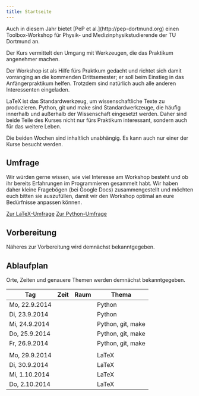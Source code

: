 ```yaml
---
title: Startseite
---
```


<p class="lead">
Auch in diesem Jahr bietet [PeP et al.](http://pep-dortmund.org) einen Toolbox-Workshop für Physik- und Medizinphysikstudierende der TU Dortmund an.
</p>

<p class="lead">
Der Kurs vermittelt den Umgang mit Werkzeugen, die das Praktikum angenehmer machen.
</p>

Der Workshop ist als Hilfe fürs Praktkum gedacht und richtet sich damit vorranging an die kommenden Drittsemester; er soll beim Einstieg in das Anfängerpraktikum helfen.
Trotzdem sind natürlich auch alle anderen Interessenten eingeladen.

LaTeX ist das Standardwerkzeug, um wissenschaftliche Texte zu produzieren.
Python, git und make sind Standardwerkzeuge, die häufig innerhalb und außerhalb der Wissenschaft eingesetzt werden.
Daher sind beide Teile des Kurses nicht nur fürs Praktikum interessant, sondern auch für das weitere Leben.

Die beiden Wochen sind inhaltlich unabhängig. Es kann auch nur einer der Kurse besucht werden.

## Umfrage

Wir würden gerne wissen, wie viel Interesse am Workshop besteht und ob ihr bereits Erfahrungen im Programmieren gesammelt habt.
Wir haben daher kleine Fragebögen (bei Google Docs) zusammengestellt und möchten euch bitten sie auszufüllen, damit wir den Workshop optimal an eure Bedürfnisse anpassen können.

<a class="btn btn-large btn-primary pull-right" href="https://docs.google.com/spreadsheet/viewform?formkey=dFhhWjJOVlN2QXZSdHJhNHVRa1ZCRnc6MA">Zur LaTeX-Umfrage</a>
<a class="btn btn-large btn-primary pull-right" style="margin-right: 3em;" href="https://docs.google.com/spreadsheet/viewform?formkey=dFlXR3FkQ216SnlLb29EMWFFV3NYUnc6MA">Zur Python-Umfrage</a>
<div class="clearfix"></div>

## Vorbereitung

Näheres zur Vorbereitung wird demnächst bekanntgegeben.

## Ablaufplan

Orte, Zeiten und genauere Themen werden demnächst bekanntgegeben.

<table class="table table-hover">
<thead>
  <tr>
    <th>Tag</th>
    <th>Zeit</th>
    <th>Raum</th>
    <th>Thema</th>
  </tr>
</thead>
<tbody>
  <tr>
    <td>Mo, 22.9.2014</td>
    <td></td>
    <td></td>
    <td>Python</td>
  </tr>
  <tr>
    <td>Di, 23.9.2014</td>
    <td></td>
    <td></td>
    <td>Python</td>
  </tr>
  <tr>
    <td>Mi, 24.9.2014</td>
    <td></td>
    <td></td>
    <td>Python, git, make</td>
  </tr>
  <tr>
    <td>Do, 25.9.2014</td>
    <td></td>
    <td></td>
    <td>Python, git, make</td>
  </tr>
  <tr>
    <td>Fr, 26.9.2014</td>
    <td></td>
    <td></td>
    <td>Python, git, make</td>
  </tr>
  <tr>
    <td></td>
    <td></td>
    <td></td>
    <td></td>
  </tr>
  <tr>
    <td>Mo, 29.9.2014</td>
    <td></td>
    <td></td>
    <td>LaTeX</td>
  </tr>
  <tr>
    <td>Di, 30.9.2014</td>
    <td></td>
    <td></td>
    <td>LaTeX</td>
  </tr>
  <tr>
    <td>Mi, 1.10.2014</td>
    <td></td>
    <td></td>
    <td>LaTeX</td>
  </tr>
  <tr>
    <td>Do, 2.10.2014</td>
    <td></td>
    <td></td>
    <td>LaTeX</td>
  </tr>
</tbody>
</table>
